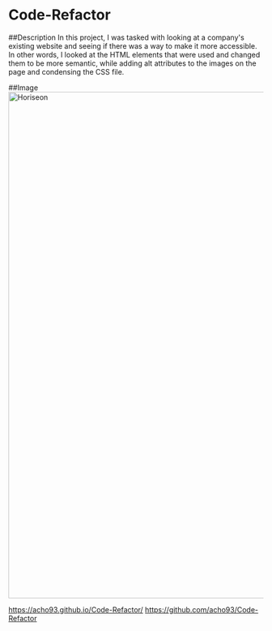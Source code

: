 # Code-Refactor

##Description
In this project, I was tasked with looking at a company's existing website and seeing if there was a way to make it more accessible. In other words, I looked at the HTML elements that were used and changed them to be more semantic, while adding alt attributes to the images on the page and condensing the CSS file. 

##Image
<img width="999" alt="Horiseon" src="https://user-images.githubusercontent.com/89879289/146252215-60cd3c4c-82b0-4bb9-b731-10afd49a394b.png">

https://acho93.github.io/Code-Refactor/
https://github.com/acho93/Code-Refactor
